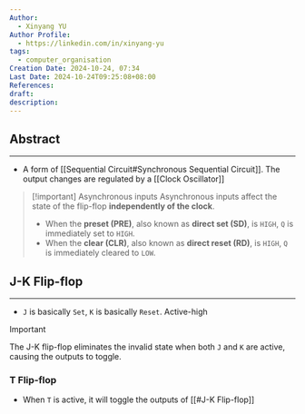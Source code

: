 ```yaml
---
Author:
  - Xinyang YU
Author Profile:
  - https://linkedin.com/in/xinyang-yu
tags:
  - computer_organisation
Creation Date: 2024-10-24, 07:34
Last Date: 2024-10-24T09:25:08+08:00
References: 
draft: 
description: 
---
```

## Abstract
---
- A form of [[Sequential Circuit#Synchronous Sequential Circuit]]. The output changes are regulated by a [[Clock Oscillator]]

>[!important] Asynchronous inputs
> Asynchronous inputs affect the state of the flip-flop **independently of the clock**.
> 
> - When the **preset (PRE)**, also known as **direct set (SD)**, is `HIGH`, `Q` is immediately set to `HIGH`.
> - When the **clear (CLR)**, also known as **direct reset (RD)**, is `HIGH`, `Q` is immediately cleared to `LOW`.

## J-K Flip-flop
---
- `J` is basically `Set`, `K` is basically `Reset`. Active-high 

>[!important]
> The J-K flip-flop eliminates the invalid state when both `J` and `K` are active, causing the outputs to toggle.


### T Flip-flop
- When `T` is active, it will toggle the outputs of [[#J-K Flip-flop]]